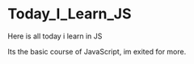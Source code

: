 # Today_I_Learn_JS
Here is all today i learn in JS

Its the basic course of JavaScript, im exited for more.
